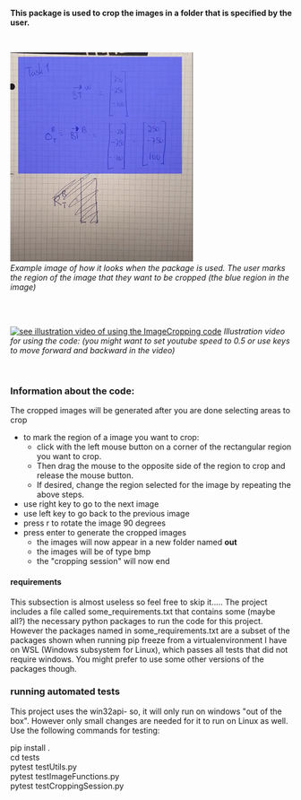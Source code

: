 **This package is used to crop the images in a folder that is specified by the user.**

<br/>


![Example image of how it looks when the package is used](ReadmeImage/cropProgramExampleImage.png)  
_Example image of how it looks when the package is used. 
The user marks the region of the image that they want to be cropped (the blue region in the image)_   

<br/>
<br/>


[![see illustration video of using the ImageCropping code](https://www.youtube.com/watch?v=FH3f7tnlgq4&ab_channel=zohaBeenCoding/0.jpg)](https://www.youtube.com/watch?v=FH3f7tnlgq4&ab_channel=zohaBeenCoding)
_Illustration video for using the code: (you might want to set youtube speed to 0.5 or use keys to move forward and backward in the video)_

<br/>

### Information about the code:  
The cropped images will be generated after you are done selecting areas to crop
* to mark the region of a image you want to crop: 
	* click with the left mouse button on a corner of the rectangular region you want to crop. 
	* Then drag the mouse to the opposite side of the region to crop and release the mouse button.
	* If desired, change the region selected for the image by repeating the above steps.
* use right key to go to the next image 
* use left key to go back to the previous image 
* press r to rotate the image 90 degrees 
* press enter to generate the cropped images 
	* the images will now appear in a new folder named **out** 
	* the images will be of type bmp
	* the "cropping session" will now end 


#### requirements
This subsection is almost useless so feel free to skip it.....
The project includes a file called some_requirements.txt that contains some (maybe all?) the necessary
python packages to run the code for this project. However the packages named in some_requirements.txt 
are a subset of the packages shown when running pip freeze from a virtualenvironment I have
on WSL (Windows subsystem for Linux), which passes all tests that did not require windows. 
You might prefer to use some other versions of the packages though. 

### running automated tests
This project uses the win32api- so, it will only run on windows "out of the box". However only small
changes are needed for it to run on Linux as well. Use the following commands for testing: 

pip install .\
cd tests\
pytest testUtils.py\
pytest testImageFunctions.py\
pytest testCroppingSession.py